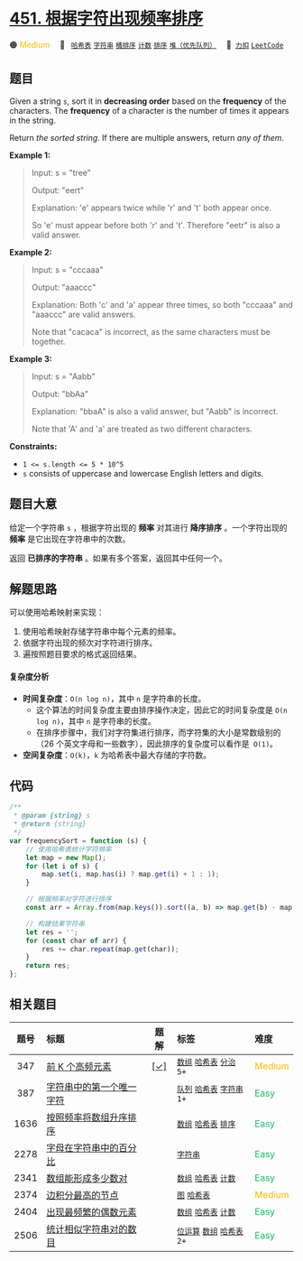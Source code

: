 # [451. 根据字符出现频率排序](https://2xiao.github.io/leetcode-js/problem/0451.html)

🟠 <font color=#ffb800>Medium</font>&emsp; 🔖&ensp; [`哈希表`](/tag/hash-table.md) [`字符串`](/tag/string.md) [`桶排序`](/tag/bucket-sort.md) [`计数`](/tag/counting.md) [`排序`](/tag/sorting.md) [`堆（优先队列）`](/tag/heap-priority-queue.md)&emsp; 🔗&ensp;[`力扣`](https://leetcode.cn/problems/sort-characters-by-frequency) [`LeetCode`](https://leetcode.com/problems/sort-characters-by-frequency)

## 题目

Given a string `s`, sort it in **decreasing order** based on the **frequency**
of the characters. The **frequency** of a character is the number of times it
appears in the string.

Return _the sorted string_. If there are multiple answers, return _any of
them_.

**Example 1:**

> Input: s = "tree"
>
> Output: "eert"
>
> Explanation: 'e' appears twice while 'r' and 't' both appear once.
>
> So 'e' must appear before both 'r' and 't'. Therefore "eetr" is also a valid answer.

**Example 2:**

> Input: s = "cccaaa"
>
> Output: "aaaccc"
>
> Explanation: Both 'c' and 'a' appear three times, so both "cccaaa" and "aaaccc" are valid answers.
>
> Note that "cacaca" is incorrect, as the same characters must be together.

**Example 3:**

> Input: s = "Aabb"
>
> Output: "bbAa"
>
> Explanation: "bbaA" is also a valid answer, but "Aabb" is incorrect.
>
> Note that 'A' and 'a' are treated as two different characters.

**Constraints:**

- `1 <= s.length <= 5 * 10^5`
- `s` consists of uppercase and lowercase English letters and digits.

## 题目大意

给定一个字符串 `s` ，根据字符出现的 **频率** 对其进行 **降序排序** 。一个字符出现的 **频率** 是它出现在字符串中的次数。

返回 **已排序的字符串** 。如果有多个答案，返回其中任何一个。

## 解题思路

可以使用哈希映射来实现：

1. 使用哈希映射存储字符串中每个元素的频率。
2. 依据字符出现的频次对字符进行排序。
3. 遍按照题目要求的格式返回结果。

#### 复杂度分析

- **时间复杂度**：`O(n log n)`，其中 `n` 是字符串的长度。
  - 这个算法的时间复杂度主要由排序操作决定，因此它的时间复杂度是 `O(n log n)`，其中 `n` 是字符串的长度。
  - 在排序步骤中，我们对字符集进行排序，而字符集的大小是常数级别的（26 个英文字母和一些数字），因此排序的复杂度可以看作是` O(1)`。
- **空间复杂度**：`O(k)`，`k` 为哈希表中最大存储的字符数。

## 代码

```javascript
/**
 * @param {string} s
 * @return {string}
 */
var frequencySort = function (s) {
	// 使用哈希表统计字符频率
	let map = new Map();
	for (let i of s) {
		map.set(i, map.has(i) ? map.get(i) + 1 : 1);
	}

	// 根据频率对字符进行排序
	const arr = Array.from(map.keys()).sort((a, b) => map.get(b) - map.get(a));

	// 构建结果字符串
	let res = '';
	for (const char of arr) {
		res += char.repeat(map.get(char));
	}
	return res;
};
```

## 相关题目

<!-- prettier-ignore -->
| 题号 | 标题 | 题解 | 标签 | 难度 |
| :------: | :------ | :------: | :------ | :------ |
| 347 | [前 K 个高频元素](https://leetcode.com/problems/top-k-frequent-elements) | [[✓]](/problem/0347.md) |  [`数组`](/tag/array.md) [`哈希表`](/tag/hash-table.md) [`分治`](/tag/divide-and-conquer.md) `5+` | <font color=#ffb800>Medium</font> |
| 387 | [字符串中的第一个唯一字符](https://leetcode.com/problems/first-unique-character-in-a-string) |  |  [`队列`](/tag/queue.md) [`哈希表`](/tag/hash-table.md) [`字符串`](/tag/string.md) `1+` | <font color=#15bd66>Easy</font> |
| 1636 | [按照频率将数组升序排序](https://leetcode.com/problems/sort-array-by-increasing-frequency) |  |  [`数组`](/tag/array.md) [`哈希表`](/tag/hash-table.md) [`排序`](/tag/sorting.md) | <font color=#15bd66>Easy</font> |
| 2278 | [字母在字符串中的百分比](https://leetcode.com/problems/percentage-of-letter-in-string) |  |  [`字符串`](/tag/string.md) | <font color=#15bd66>Easy</font> |
| 2341 | [数组能形成多少数对](https://leetcode.com/problems/maximum-number-of-pairs-in-array) |  |  [`数组`](/tag/array.md) [`哈希表`](/tag/hash-table.md) [`计数`](/tag/counting.md) | <font color=#15bd66>Easy</font> |
| 2374 | [边积分最高的节点](https://leetcode.com/problems/node-with-highest-edge-score) |  |  [`图`](/tag/graph.md) [`哈希表`](/tag/hash-table.md) | <font color=#ffb800>Medium</font> |
| 2404 | [出现最频繁的偶数元素](https://leetcode.com/problems/most-frequent-even-element) |  |  [`数组`](/tag/array.md) [`哈希表`](/tag/hash-table.md) [`计数`](/tag/counting.md) | <font color=#15bd66>Easy</font> |
| 2506 | [统计相似字符串对的数目](https://leetcode.com/problems/count-pairs-of-similar-strings) |  |  [`位运算`](/tag/bit-manipulation.md) [`数组`](/tag/array.md) [`哈希表`](/tag/hash-table.md) `2+` | <font color=#15bd66>Easy</font> |